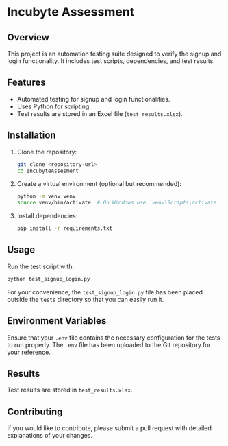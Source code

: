 # Incubyte Assessment

## Overview
This project is an automation testing suite designed to verify the signup and login functionality. It includes test scripts, dependencies, and test results.

## Features
- Automated testing for signup and login functionalities.
- Uses Python for scripting.
- Test results are stored in an Excel file (`test_results.xlsx`).

## Installation

1. Clone the repository:
   ```bash
   git clone <repository-url>
   cd IncubyteAssesment
   ```

2. Create a virtual environment (optional but recommended):
   ```bash
   python -m venv venv
   source venv/bin/activate  # On Windows use `venv\Scripts\activate`
   ```

3. Install dependencies:
   ```bash
   pip install -r requirements.txt
   ```

## Usage
Run the test script with:
```bash
python test_signup_login.py
```
For your convenience, the `test_signup_login.py` file has been placed outside the `tests` directory so that you can easily run it.

## Environment Variables
Ensure that your `.env` file contains the necessary configuration for the tests to run properly. The `.env` file has been uploaded to the Git repository for your reference.

## Results
Test results are stored in `test_results.xlsx`.

## Contributing
If you would like to contribute, please submit a pull request with detailed explanations of your changes.
